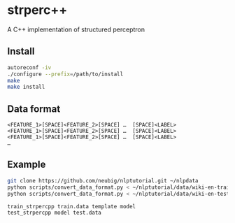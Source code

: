 # strperc++
A C++ implementation of structured perceptron

## Install
```sh
autoreconf -iv
./configure --prefix=/path/to/install
make
make install
```

## Data format
```
<FEATURE_1>[SPACE]<FEATURE_2>[SPACE] …  [SPACE]<LABEL>
<FEATURE_1>[SPACE]<FEATURE_2>[SPACE] …  [SPACE]<LABEL>
<FEATURE_1>[SPACE]<FEATURE_2>[SPACE] …  [SPACE]<LABEL>
…

```

## Example
```sh
git clone https://github.com/neubig/nlptutorial.git ~/nlpdata
python scripts/convert_data_format.py < ~/nlptutorial/data/wiki-en-train.norm_pos > ./convert_data_format.py > train.data
python scripts/convert_data_format.py < ~/nlptutorial/data/wiki-en-test.norm_pos > test.data
```

```sh
train_strpercpp train.data template model
test_strpercpp model test.data
```
